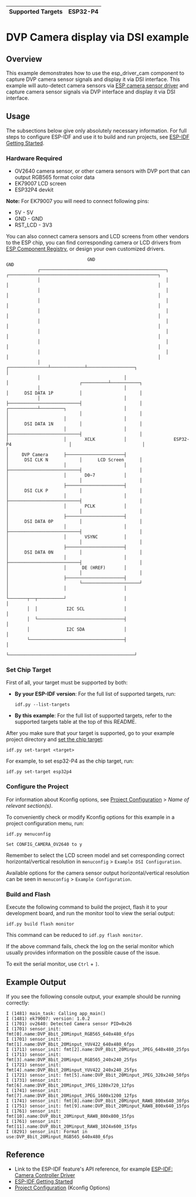 | Supported Targets | ESP32-P4 |
| ----------------- | -------- |


# DVP Camera display via DSI example

## Overview

This example demonstrates how to use the esp_driver_cam component to capture DVP camera sensor signals and display it via DSI interface. This example will auto-detect camera sensors via [ESP camera sensor driver](https://components.espressif.com/components/espressif/esp_cam_sensor) and capture camera sensor signals via DVP interface and display it via DSI interface.

## Usage

The subsections below give only absolutely necessary information. For full steps to configure ESP-IDF and use it to build and run projects, see [ESP-IDF Getting Started](https://docs.espressif.com/projects/esp-idf/en/latest/get-started/index.html#get-started).


### Hardware Required

- OV2640 camera sensor, or other camera sensors with DVP port that can output RGB565 format color data
- EK79007 LCD screen
- ESP32P4 devkit

**Note:** For EK79007 you will need to connect following pins:
- 5V - 5V
- GND - GND
- RST_LCD - 3V3

You can also connect camera sensors and LCD screens from other vendors to the ESP chip, you can find corresponding camera or LCD drivers from [ESP Component Registry](https://components.espressif.com), or design your own customized drivers.


                                   GND                                                                   GND
                ┌────────────────────────────────────────────────┐             ┌─────────────────────────────────────────────────────────┐
                │                                                │             │                                                         │
                │                                                │             │                                                         │
                │                                                │             │                                                         │
                │                                                │             │                                                         │
                │                                                │             │                                                         │
                │                                                │             │                                                         │
                │                                                │             │                                                         │
                │                                                │             │                                                         │
                │                                ┌───────────────┴─────────────┴──────────────────┐                                      │
                │                                │                                                │                           ┌──────────┴───────────┐
                │                                │                                                │      DSI DATA 1P          │                      │
                │                                │                                                ├───────────────────────────┤                      │
    ┌───────────┴─────────┐                      │                                                │                           │                      │
    │                     │                      │                                                │      DSI DATA 1N          │                      │
    │                     │                      │                                                ├───────────────────────────┤                      │
    │                     │       XCLK           │                  ESP32-P4                      │                           │                      │
    │     DVP Camera      ├──────────────────────┤                                                │      DSI CLK N            │      LCD Screen      │
    │                     │                      │                                                ├───────────────────────────┤                      │
    │                     │       D0~7           │                                                │                           │                      │
    │                     ├──────────────────────┤                                                │      DSI CLK P            │                      │
    │                     │                      │                                                ├───────────────────────────┤                      │
    │                     │       PCLK           │                                                │                           │                      │
    │                     ├──────────────────────┤                                                │      DSI DATA 0P          │                      │
    │                     │                      │                                                ├───────────────────────────┤                      │
    │                     │       VSYNC          │                                                │                           │                      │
    │                     ├──────────────────────┤                                                │      DSI DATA 0N          │                      │
    │                     │                      │                                                ├───────────────────────────┤                      │
    │                     │      DE (HREF)       │                                                │                           │                      │
    │                     ├──────────────────────┤                                                │                           └──────────────────────┘
    │                     │                      │                                                │
    └───────┬──┬──────────┘                      │                                                │
            │  │           I2C SCL               │                                                │
            │  └─────────────────────────────────┤                                                │
            │              I2C SDA               │                                                │
            └────────────────────────────────────┤                                                │
                                                 └────────────────────────────────────────────────┘


### Set Chip Target

First of all, your target must be supported by both:

- **By your ESP-IDF version**: For the full list of supported targets, run:
  ```
  idf.py --list-targets
  ```
- **By this example**: For the full list of supported targets,  refer to the supported targets table at the top of this README.

After you make sure that your target is supported, go to your example project directory and [set the chip target](https://docs.espressif.com/projects/esp-idf/en/latest/api-guides/tools/idf-py.html#select-the-target-chip-set-target):

```
idf.py set-target <target>
```

For example, to set esp32-P4 as the chip target, run:

```
idf.py set-target esp32p4
```


### Configure the Project

For information about Kconfig options, see [Project Configuration](https://docs.espressif.com/projects/esp-idf/en/latest/api-reference/kconfig.html) > _Name of relevant section(s)_.

To conveniently check or modify Kconfig options for this example in a project configuration menu, run:

```
idf.py menuconfig
```

```
Set CONFIG_CAMERA_OV2640 to y
```

Remember to select the LCD screen model and set corresponding correct horizontal/vertical resolution in ``menuconfig`` > ``Example DSI Configuration``.

Available options for the camera sensor output horizontal/vertical resolution can be seen in ``menuconfig`` > ``Example Configuration``.


### Build and Flash

Execute the following command to build the project, flash it to your development board, and run the monitor tool to view the serial output:

```
idf.py build flash monitor
```

This command can be reduced to `idf.py flash monitor`.

If the above command fails, check the log on the serial monitor which usually provides information on the possible cause of the issue.

To exit the serial monitor, use `Ctrl` + `]`.


## Example Output

If you see the following console output, your example should be running correctly:

```
I (1481) main_task: Calling app_main()
I (1481) ek79007: version: 1.0.2
I (1701) ov2640: Detected Camera sensor PID=0x26
I (1701) sensor_init: fmt[0].name:DVP_8bit_20Minput_RGB565_640x480_6fps
I (1701) sensor_init: fmt[1].name:DVP_8bit_20Minput_YUV422_640x480_6fps
I (1711) sensor_init: fmt[2].name:DVP_8bit_20Minput_JPEG_640x480_25fps
I (1711) sensor_init: fmt[3].name:DVP_8bit_20Minput_RGB565_240x240_25fps
I (1721) sensor_init: fmt[4].name:DVP_8bit_20Minput_YUV422_240x240_25fps
I (1721) sensor_init: fmt[5].name:DVP_8bit_20Minput_JPEG_320x240_50fps
I (1731) sensor_init: fmt[6].name:DVP_8bit_20Minput_JPEG_1280x720_12fps
I (1741) sensor_init: fmt[7].name:DVP_8bit_20Minput_JPEG_1600x1200_12fps
I (1741) sensor_init: fmt[8].name:DVP_8bit_20Minput_RAW8_800x640_30fps
I (1751) sensor_init: fmt[9].name:DVP_8bit_20Minput_RAW8_800x640_15fps
I (1761) sensor_init: fmt[10].name:DVP_8bit_20Minput_RAW8_800x800_15fps
I (1761) sensor_init: fmt[11].name:DVP_8bit_20Minput_RAW8_1024x600_15fps
I (8291) sensor_init: Format in use:DVP_8bit_20Minput_RGB565_640x480_6fps

```


## Reference

- Link to the ESP-IDF feature's API reference, for example [ESP-IDF: Camera Controller Driver](https://docs.espressif.com/projects/esp-idf/en/latest/api-reference/peripherals/camera_driver.html)
- [ESP-IDF Getting Started](https://docs.espressif.com/projects/esp-idf/en/latest/get-started/index.html#get-started)
- [Project Configuration](https://docs.espressif.com/projects/esp-idf/en/latest/api-reference/kconfig.html) (Kconfig Options)
